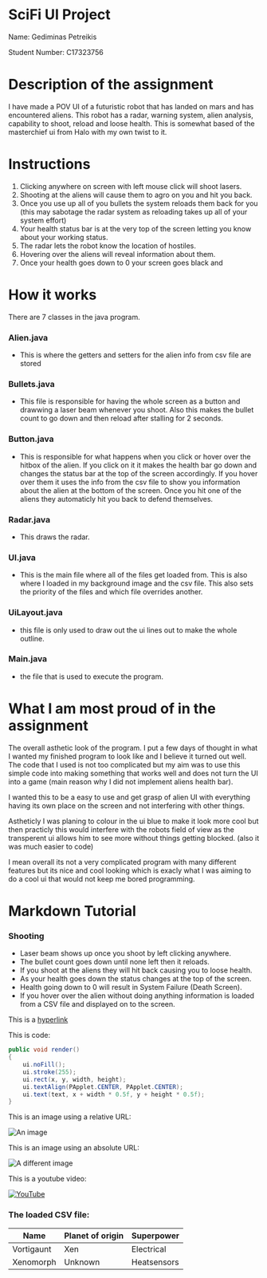 # SciFi UI Project

Name: Gediminas Petreikis

Student Number: C17323756

# Description of the assignment
I have made a POV UI of a futuristic robot that has landed on mars and has encountered aliens. This robot has a radar, warning system, alien analysis, capability to shoot, reload and loose health. This is somewhat based of the masterchief ui from Halo with my own twist to it.

# Instructions
1. Clicking anywhere on screen with left mouse click will shoot lasers.
2. Shooting at the aliens will cause them to agro on you and hit you back.
3. Once you use  up all of you bullets the system reloads them back for you (this may sabotage the radar system as reloading takes up    	all of your system effort)
4. Your health status bar is at the very top of the screen letting you know about your working status.
5. The radar lets the robot know the location of hostiles.
6. Hovering over the aliens will reveal information about them.
7. Once your health goes down to 0 your screen goes black and 

# How it works
There are 7 classes in the java program. 
### Alien.java 
- This is where the getters and setters for the alien info from csv file are stored
### Bullets.java 
- This file is responsible for having the whole screen as a button and drawwing a laser 	beam whenever you shoot. Also this makes the bullet count to go down and then reload after 	      stalling for 2 seconds.
### Button.java 
- This is responsible for what happens when you click or hover over the hitbox of the 	alien. If you click on it it makes the health bar go down and changes the status bar at the top       of the screen accordingly. If you hover over them it uses the info from the csv file to show         you information about the alien at the bottom of the screen. Once you hit one of the aliens           they automaticly hit you back to defend themselves.
### Radar.java 
- This draws the radar.
### UI.java 
- This is the main file where all of the files get loaded from. This is also where I loaded 	in my background image and the csv file. This also sets the priority of the files and which file     overrides another.
### UiLayout.java 
- this file is only used to draw out the ui lines out to make the whole outline.
### Main.java 
- the file that is used to execute the program.

# What I am most proud of in the assignment
The overall asthetic look of the program. I put a few days of thought in what I wanted my finished program to look like and I believe it turned out well. The code that I used is not too complicated but my aim was to use this simple code into making something that works well and does not turn the UI into a game (main reason why I did not implement aliens health bar). 

I wanted this to be a easy to use and get grasp of alien UI with everything having its own place on the screen and not interfering with other things.

Astheticly I was planing to colour in the ui blue to make it look more cool but then practicly this would interfere with the robots field of view as the transperent ui allows him to see more without things getting blocked. (also it was much easier to code) 

I mean overall its not a very complicated program with many different features but its nice and cool looking which is exacly what I was aiming to do a cool ui that would not keep me bored programming.

# Markdown Tutorial

### Shooting

- Laser beam shows up once you shoot by left clicking anywhere.
- The bullet count goes down until none left then it reloads.
- If you shoot at the aliens they will hit back causing you to loose health.
- As your health goes down the status changes at the top of the screen.
- Health going down to 0 will result in System Failure (Death Screen).
- If you hover over the alien without doing anything information is loaded from a CSV file and displayed on to the screen.

This is a [hyperlink](https://github.com/gedithejedi/SciFiUI)

This is code:

```Java
public void render()
{
	ui.noFill();
	ui.stroke(255);
	ui.rect(x, y, width, height);
	ui.textAlign(PApplet.CENTER, PApplet.CENTER);
	ui.text(text, x + width * 0.5f, y + height * 0.5f);
}
```

This is an image using a relative URL:

![An image](images/p8.png)

This is an image using an absolute URL:

![A different image](https://bryanduggandotorg.files.wordpress.com/2019/02/infinite-forms-00045.png?w=595&h=&zoom=2)

This is a youtube video:

[![YouTube](http://img.youtube.com/vi/J2kHSSFA4NU/0.jpg)](https://www.youtube.com/watch?v=J2kHSSFA4NU)

### The loaded CSV file:

| Name | Planet of origin | Superpower |
|-----------|-----------|-----------|
| Vortigaunt | Xen | Electrical |
| Xenomorph | Unknown | Heatsensors |


